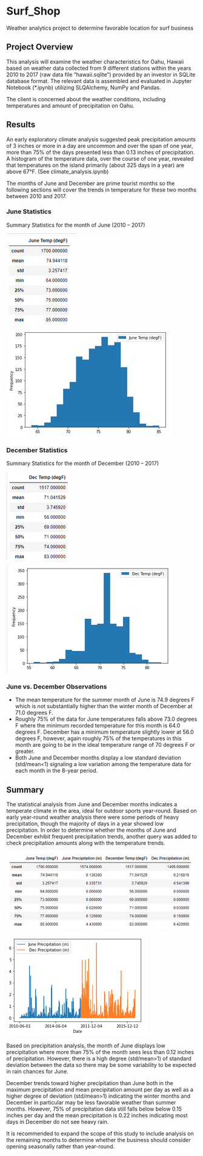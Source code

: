 # Surf_Shop
Weather analytics project to determine favorable location for surf business

## Project Overview
This analysis will examine the weather characteristics for Oahu, Hawaii based on weather data collected from 9 different stations within the years 2010 to 2017 (raw data file “hawaii.sqlite”) provided by an investor in SQLite database format.  The relevant data is assembled and evaluated in Jupyter Notebook (*.ipynb) utilizing SLQAlchemy, NumPy and Pandas.  

The client is concerned about the weather conditions, including temperatures and amount of precipitation on Oahu.  


## Results
An early exploratory climate analysis suggested peak precipitation amounts of 3 inches or more in a day are uncommon and over the span of one year, more than 75% of the days presented less than 0.13 inches of precipitation.  A histogram of the temperature data, over the course of one year, revealed that temperatures on the island primarily (about 325 days in a year) are above 67°F. (See climate_analysis.ipynb)

The months of June and December are prime tourist months so the following sections will cover the trends in temperature for these two months between 2010 and 2017.

### June Statistics
Summary Statistics for the month of June (2010 – 2017)

![JuneStats](Resources/JuneStats.PNG)

![JuneHist](Resources/JuneHist.PNG)

### December Statistics
Summary Statistics for the month of December (2010 – 2017)

![DecStats](Resources/DecStats.PNG)

![DecHist](Resources/DecHist.PNG)

### June vs. December Observations
  - The mean temperature for the summer month of June is 74.9 degrees F which is not substantially higher than the winter month of December at 71.0 degrees F. 
  - Roughly 75% of the data for June temperatures falls above 73.0 degrees F where the minimum recorded temperature for this month is 64.0 degrees F.  December has a minimum temperature slightly lower at 56.0 degrees F, however, again roughly 75% of the temperatures in this month are going to be in the ideal temperature range of 70 degrees F or greater.
  - Both June and December months display a low standard deviation (std/mean<1) signaling a low variation among the temperature data for each month in the 8-year period.



## Summary
The statistical analysis from June and December months indicates a temperate climate in the area, ideal for outdoor sports year-round.  Based on early year-round weather analysis there were some periods of heavy precipitation, though the majority of days in a year showed low precipitation.  In order to determine whether the months of June and December exhibit frequent precipitation trends, another query was added to check precipitation amounts along with the temperature trends.

![June-Dec_Stats_2010-2017](Resources/June-Dec_Stats_2010-2017.PNG)

![June-Dec_Precipitation_2010-2017](Resources/June-Dec_Precipitation_2010-2017.PNG)

Based on precipitation analysis, the month of June displays low precipitation where more than 75% of the month sees less than 0.12 inches of precipitation.  However, there is a high degree (std/mean>1) of standard deviation between the data so there may be some variability to be expected in rain chances for June.

December trends toward higher precipitation than June both in the maximum precipitation and mean precipitation amount per day as well as a higher degree of deviation (std/mean>1) indicating the winter months and December in particular may be less favorable weather than summer months.  However, 75% of precipitation data still falls below below 0.15 inches per day and the mean precipitation is 0.22 inches indicating most days in December do not see heavy rain.

It is recommended to expand the scope of this study to include analysis on the remaining months to determine whether the business should consider opening seasonally rather than year-round.

